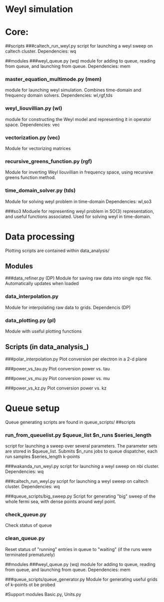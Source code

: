# Weyl simulation


# Core:

##scripts 
###caltech_run_weyl.py
script for launching a weyl sweep on caltech cluster. 
Dependencies: wq


##modules 
###weyl_queue.py (wq)
module for adding to queue, reading from queue, and launching from queue. 
Dependencies: mem

### master_equation_multimode.py (mem)
module for launching weyl simulation. Combines time-domain and frequency domain solvers. 
Dependencies: wl,rgf,tds

### weyl_liouvillian.py (wl)
module for constructing the Weyl model and representing it in operator space.
Dependencies: vec

### vectorization.py (vec)
Module for vectorizing matrices

### recursive_greens_function.py (rgf)
Module for inverting Weyl liouvillian in frequency space, using recursive greens function method. 

### time_domain_solver.py (tds)
Module for solving weyl problem in time-domain
Dependencies: wl,so3

###so3
Moduele for representing weyl problem in SO(3) representation, and useful functions associated. Used for solving weyl in time-domain.



# Data processing
Plotting scripts are contained within data_analysis/ 

## Modules
###data_refiner.py (DP)
Module for saving raw data  into single npz file. Automatically updates when loaded

### data_interpolation.py
Module for interpolating raw data to grids.
Dependencis (DP)
### data_plotting.py (pl)
Module with useful plotting functions


## Scripts (in data_analysis_)
###polar_interpolation.py
Plot conversion per electron in a 2-d plane

###power_vs_tau.py
Plot conversion power vs. tau

###power_vs_mu.py
Plot conversion power vs. mu

###power_vs_kz.py
Plot conversion power vs. kz



# Queue setup
Queue generating scripts are found in queue_scripts/
##scripts 

### run_from_queuelist.py $queue_list $n_runs $series_length
script for launching a sweep over several parameters. The parameter sets are stored in $queue_list.
Submits $n_runs jobs to queue dispatcher, each run samples $series_length k-points 

###wakanda_run_weyl.py
script for launching a weyl sweep on nbi cluster. 
Dependencies: wq

###caltech_run_weyl.py
script for launching a weyl sweep on caltech cluster. 
Dependencies: wq

###queue_scripts/big_sweep.py
Script for generating "big" sweep of the whole fermi sea, with dense points around weyl point. 

### check_queue.py
Check status of queue

### clean_queue.py
Reset status of "running" entries in queue to "waiting" (if the runs were terminated prematurely)

##modules 
###weyl_queue.py (wq)
module for adding to queue, reading from queue, and launching from queue. 
Dependencies: mem

###queue_scripts/queue_generator.py
Module for generating useful grids of k-points ot be probed



#Support modules
Basic.py, Units.py



